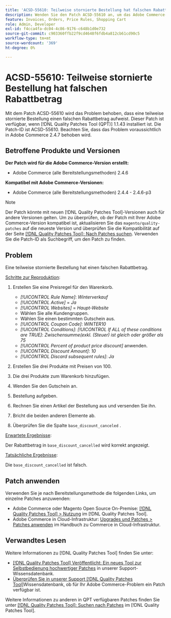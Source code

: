 ```yaml
---
title: 'ACSD-55610: Teilweise stornierte Bestellung hat falschen Rabattbetrag'
description: Wenden Sie den Patch ACSD-55610 an, um das Adobe Commerce-Problem zu beheben, bei dem eine teilweise stornierte Bestellung einen falschen Rabattbetrag aufweist.
feature: Invoices, Orders, Price Rules, Shopping Cart
role: Admin, Developer
exl-id: f4cca4fa-dc04-4c86-9176-c648b1d0e732
source-git-commit: c903360ffb22f9cd4648f6fdb4a812cb61cd90c5
workflow-type: tm+mt
source-wordcount: '369'
ht-degree: 0%

---
```


# ACSD-55610: Teilweise stornierte Bestellung hat falschen Rabattbetrag

Mit dem Patch ACSD-55610 wird das Problem behoben, dass eine teilweise stornierte Bestellung einen falschen Rabattbetrag aufweist. Dieser Patch ist verfügbar, wenn [!DNL Quality Patches Tool (QPT)] 1.1.43 installiert ist. Die Patch-ID ist ACSD-55610. Beachten Sie, dass das Problem voraussichtlich in Adobe Commerce 2.4.7 behoben wird.

## Betroffene Produkte und Versionen

**Der Patch wird für die Adobe Commerce-Version erstellt:**

* Adobe Commerce (alle Bereitstellungsmethoden) 2.4.6

**Kompatibel mit Adobe Commerce-Versionen:**

* Adobe Commerce (alle Bereitstellungsmethoden) 2.4.4 - 2.4.6-p3

>[!NOTE]
>
>Der Patch könnte mit neuen [!DNL Quality Patches Tool]-Versionen auch für andere Versionen gelten. Um zu überprüfen, ob der Patch mit Ihrer Adobe Commerce-Version kompatibel ist, aktualisieren Sie das `magento/quality-patches` auf die neueste Version und überprüfen Sie die Kompatibilität auf der Seite [[!DNL Quality Patches Tool]: Nach Patches suchen](https://experienceleague.adobe.com/tools/commerce-quality-patches/index.html?lang=de). Verwenden Sie die Patch-ID als Suchbegriff, um den Patch zu finden.

## Problem

Eine teilweise stornierte Bestellung hat einen falschen Rabattbetrag.

<u>Schritte zur Reproduktion</u>:

1. Erstellen Sie eine Preisregel für den Warenkorb.

   * *[!UICONTROL Rule Name]*: *Winterverkauf*
   * *[!UICONTROL Active]* = *Ja*
   * *[!UICONTROL Websites]* = *Haupt-Website*
   * Wählen Sie alle Kundengruppen.
   * Wählen Sie einen bestimmten Gutschein aus.
   * *[!UICONTROL Coupon Code]*: *WINTER10*
   * *[!UICONTROL Conditions]*: *[!UICONTROL If ALL of these conditions are TRUE]*: *Zwischensumme(exkl. (Steuer) ist gleich oder größer als 75*
   * *[!UICONTROL Percent of product price discount]* anwenden.
   * *[!UICONTROL Discount Amount]*: *10*
   * *[!UICONTROL Discard subsequent rules]*: *Ja*

1. Erstellen Sie drei Produkte mit Preisen von 100.
1. Die drei Produkte zum Warenkorb hinzufügen.
1. Wenden Sie den Gutschein an.
1. Bestellung aufgeben.
1. Rechnen Sie einen Artikel der Bestellung aus und versenden Sie ihn.
1. Bricht die beiden anderen Elemente ab.
1. Überprüfen Sie die Spalte `base_discount_canceled` .

<u>Erwartete Ergebnisse</u>:

Der Rabattbetrag in `base_discount_cancelled` wird korrekt angezeigt.

<u>Tatsächliche Ergebnisse</u>:

Die `base_discount_cancelled` ist falsch.

## Patch anwenden

Verwenden Sie je nach Bereitstellungsmethode die folgenden Links, um einzelne Patches anzuwenden:

* Adobe Commerce oder Magento Open Source On-Premise: [[!DNL Quality Patches Tool] > Nutzung](https://experienceleague.adobe.com/docs/commerce-operations/tools/quality-patches-tool/usage.html?lang=de) im [!DNL Quality Patches Tool].
* Adobe Commerce in Cloud-Infrastruktur: [Upgrades und Patches > Patches anwenden](https://experienceleague.adobe.com/docs/commerce-cloud-service/user-guide/develop/upgrade/apply-patches.html?lang=de) im Handbuch zu Commerce in Cloud-Infrastruktur.

## Verwandtes Lesen

Weitere Informationen zu [!DNL Quality Patches Tool] finden Sie unter:

* [[!DNL Quality Patches Tool] Veröffentlicht: Ein neues Tool zur Selbstbedienung hochwertiger Patches](/help/announcements/adobe-commerce-announcements/magento-quality-patches-released-new-tool-to-self-serve-quality-patches.md) in unserer Support-Wissensdatenbank.
* [Überprüfen Sie in unserer Support [!DNL Quality Patches Tool]](/help/support-tools/patches-available-in-qpt-tool/check-patch-for-magento-issue-with-magento-quality-patches.md)Wissensdatenbank, ob für Ihr Adobe Commerce-Problem ein Patch verfügbar ist.

Weitere Informationen zu anderen in QPT verfügbaren Patches finden Sie unter [[!DNL Quality Patches Tool]: Suchen nach Patches](https://experienceleague.adobe.com/tools/commerce-quality-patches/index.html?lang=de) im [!DNL Quality Patches Tool].
